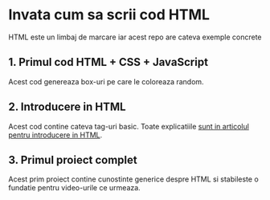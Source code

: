 # Invata cum sa scrii cod HTML

HTML este un limbaj de marcare iar acest repo are cateva exemple concrete

## 1. Primul cod HTML + CSS + JavaScript

Acest cod genereaza box-uri pe care le coloreaza random.

## 2. Introducere in HTML

Acest cod contine cateva tag-uri basic. Toate explicatiile [sunt in articolul pentru introducere in HTML](https://www.coltulprogramatorului.ro/articole/html-incepatori-7-principii).

## 3. Primul proiect complet

Acest prim proiect contine cunostinte generice despre HTML si stabileste o fundatie pentru video-urile ce urmeaza.
